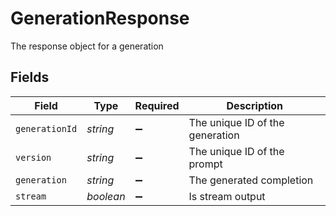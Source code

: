 # GenerationResponse

The response object for a generation


## Fields

| Field                           | Type                            | Required                        | Description                     |
| ------------------------------- | ------------------------------- | ------------------------------- | ------------------------------- |
| `generationId`                  | *string*                        | :heavy_minus_sign:              | The unique ID of the generation |
| `version`                       | *string*                        | :heavy_minus_sign:              | The unique ID of the prompt     |
| `generation`                    | *string*                        | :heavy_minus_sign:              | The generated completion        |
| `stream`                        | *boolean*                       | :heavy_minus_sign:              | Is stream output                |